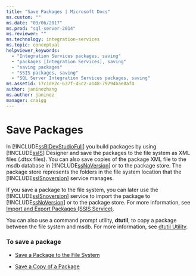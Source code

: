 ```yaml
---
title: "Save Packages | Microsoft Docs"
ms.custom: ""
ms.date: "03/06/2017"
ms.prod: "sql-server-2014"
ms.reviewer: ""
ms.technology: integration-services
ms.topic: conceptual
helpviewer_keywords: 
  - "Integration Services packages, saving"
  - "packages [Integration Services], saving"
  - "saving packages"
  - "SSIS packages, saving"
  - "SQL Server Integration Services packages, saving"
ms.assetid: 17c1de2c-637f-45c2-a148-79294bae0af4
author: janinezhang
ms.author: janinez
manager: craigg
---
```

# Save Packages
  In [!INCLUDE[ssBIDevStudioFull](../includes/ssbidevstudiofull-md.md)] you build packages by using [!INCLUDE[ssIS](../includes/ssis-md.md)] Designer and save the packages to the file system as XML files (.dtsx files). You can also save copies of the package XML file to the msdb database in [!INCLUDE[ssNoVersion](../includes/ssnoversion-md.md)] or to the package store. The package store represents the folders in the file system location that the [!INCLUDE[ssISnoversion](../includes/ssisnoversion-md.md)] service manages.  
  
 If you save a package to the file system, you can later use the [!INCLUDE[ssISnoversion](../includes/ssisnoversion-md.md)] service to import the package to [!INCLUDE[ssNoVersion](../includes/ssnoversion-md.md)] or to the package store. For more information, see [Import and Export Packages &#40;SSIS Service&#41;](../../2014/integration-services/import-and-export-packages-ssis-service.md).  
  
 You can also use a command prompt utility, **dtutil**, to copy a package between the file system and msdb. For more information, see [dtutil Utility](dtutil-utility.md).  
  
### To save a package  
  
-   [Save a Package to the File System](../../2014/integration-services/save-a-package-to-the-file-system.md)  
  
-   [Save a Copy of a Package](../../2014/integration-services/save-a-copy-of-a-package.md)  
  
  

